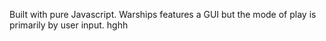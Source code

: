 Built with pure Javascript. Warships features a GUI but the mode of play is primarily by user input.
hghh
